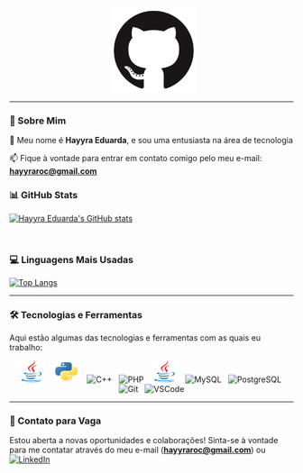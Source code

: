 <div align="center">
  <img src="https://raw.githubusercontent.com/devicons/devicon/master/icons/github/github-original.svg" alt="GitHub Logo" width="150" height="150"/>
</div>

-----------------------------------------------------------------------------------------------------------------------------------------------------------------------------------------------------------------------------------------------------------

### 🚀 Sobre Mim

👀 Meu nome é **Hayyra Eduarda**, e sou uma entusiasta na área de tecnologia 

📫 Fique à vontade para entrar em contato comigo pelo meu e-mail: **hayyraroc@gmail.com** 

### 📊 GitHub Stats

[![Hayyra Eduarda's GitHub stats](https://github-readme-stats.vercel.app/api?username=Hrdudx&show_icons=true&theme=dark&include_all_commits=true&count_private=true)](https://github.com/Hrdudx)

<br>

### 💻 Linguagens Mais Usadas

[![Top Langs](https://github-readme-stats.vercel.app/api/top-langs/?username=Hrdudx&layout=compact&theme=dark)](https://github.com/Hrdudx)

--------------------------------------------------------------------------------------------------------------------------------------------------------------------------------------------------------------------------------------------------------------

### 🛠️ Tecnologias e Ferramentas

Aqui estão algumas das tecnologias e ferramentas com as quais eu trabalho:
<p align="center">
  <img alt="Java" height="40" width="50" src="https://raw.githubusercontent.com/devicons/devicon/master/icons/java/java-original.svg"> &nbsp;
  <img alt="Python" height="40" width="50" src="https://raw.githubusercontent.com/devicons/devicon/master/icons/python/python-original.svg"> &nbsp;
  <img alt="C++" height="40" width="50" src="https://cdn.jsdelivr.net/gh/devicons/devicon/icons/cplusplus/cplusplus-original.svg"> &nbsp;
  <img alt="PHP" height="40" width="50" src="https://cdn.jsdelivr.net/gh/devicons/devicon/icons/php/php-original.svg"> &nbsp;
  <img alt="Swing" height="40" width="50" src="https://raw.githubusercontent.com/devicons/devicon/master/icons/java/java-original.svg"> &nbsp;
  <img alt="MySQL" height="40" width="50" src="https://cdn.jsdelivr.net/gh/devicons/devicon/icons/mysql/mysql-original.svg"> &nbsp;
  <img alt="PostgreSQL" height="40" width="50" src="https://cdn.jsdelivr.net/gh/devicons/devicon/icons/postgresql/postgresql-original.svg"> &nbsp;
  <img alt="Git" height="40" width="50" src="https://cdn.jsdelivr.net/gh/devicons/devicon/icons/git/git-original.svg"> &nbsp;
  <img alt="VSCode" height="40" width="50" src="https://cdn.jsdelivr.net/gh/devicons/devicon/icons/vscode/vscode-original.svg">
</p>


-------------------------------------------------------------------------------------------------------------------------------------------------------------------------------------------------------------------------------------------------------------------------

### 💼 Contato para Vaga

Estou aberta a novas oportunidades e colaborações! Sinta-se à vontade para me contatar através do meu e-mail (**hayyraroc@gmail.com**) ou   [![LinkedIn](https://img.shields.io/badge/LinkedIn-0077B5?style=for-the-badge&logo=linkedin&logoColor=white)](https://www.linkedin.com/in/hayyraeduarda/) 

